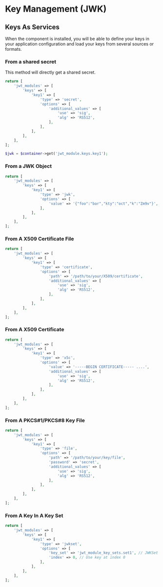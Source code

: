 # Key Management (JWK)

## Keys As Services

When the component is installed, you will be able to define your keys 
in your application configuration and load your keys from several 
sources or formats.

### From a shared secret

This method will directly get a shared secret.

```php
return [
    'jwt_modules' => [
        'keys' => [
            'key1' => [
                'type' => 'secret',
                'options' => [
                    'additional_values' => [
                        'use' => 'sig',
                        'alg' => 'RS512',
                    ],
                ],
            ],
        ],
    ],
];
```

```php
$jwk = $container->get('jwt_module.keys.key1');
```

### From a JWK Object

```php
return [
    'jwt_modules' => [
        'keys' => [
            'key1' => [
                'type' => 'jwk',
                'options' => [
                    'value' => '{"foo":"bar","kty":"oct","k":"Zm9v"}',
                ],
            ],
        ],
    ],
];
```

### From A X509 Certificate File

```php
return [
    'jwt_modules' => [
        'keys' => [
            'key1' => [
                'type' => 'certificate',
                'options' => [
                    'path' => '/path/to/your/X509/certificate',
                    'additional_values' => [
                        'use' => 'sig',
                        'alg' => 'RS512',
                    ],
                ],
            ],
        ],
    ],
];
```

### From A X509 Certificate

```php
return [
    'jwt_modules' => [
        'keys' => [
            'key1' => [
                'type' => 'x5c',
                'options' => [
                    'value' => '-----BEGIN CERTIFICATE----- ....',
                    'additional_values' => [
                        'use' => 'sig',
                        'alg' => 'RS512',
                    ],
                ],
            ],
        ],
    ],
];
```

### From A PKCS#1/PKCS#8 Key File

```php
return [
    'jwt_modules' => [
        'keys' => [
            'key1' => [
                'type' => 'file',
                'options' => [
                    'path' => '/path/to/your/key/file',
                    'password' => 'secret',
                    'additional_values' => [
                        'use' => 'sig',
                        'alg' => 'RS512',
                    ],
                ],
            ],
        ],
    ],
];
```

### From A Key In A Key Set

```php
return [
    'jwt_modules' => [
        'keys' => [
            'key1' => [
                'type' => 'jwkset',
                'options' => [
                    'key_set' => 'jwt_module_key_sets.set1', // JWKSet service
                    'index' => 0, // Use key at index 0
                ],
            ],
        ],
    ],
];
```
